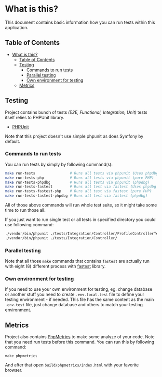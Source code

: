 # What is this?

This document contains basic information how you can run tests within this
application.

## Table of Contents

* [What is this?](#what-is-this)
   * [Table of Contents](#table-of-contents)
   * [Testing](#testing)
      * [Commands to run tests](#commands-to-run-tests)
      * [Parallel testing](#parallel-testing)
      * [Own environment for testing](#own-environment-for-testing)
   * [Metrics](#metrics)

## Testing

Project contains bunch of tests _(E2E, Functional, Integration, Unit)_ tests 
itself relies to PHPUnit library.

* [PHPUnit](https://phpunit.de/)

Note that this project doesn't use simple phpunit as does Symfony by default.


### Commands to run tests

You can run tests by simply by following command(s):

```bash
make run-tests                # Runs all tests via phpunit (Uses phpdbg if that is installed)
make run-tests-php            # Runs all tests via phpunit (pure PHP)
make run-tests-phpdbg         # Runs all tests via phpunit (phpdbg)
make run-tests-fastest        # Runs all test via fastest (Uses phpdbg if that is installed)
make run-tests-fastest-php    # Runs all test via fastest (pure PHP)
make run-tests-fastest-phpdbg # Runs all test via fastest (phpdbg)
```

All of those above commands will run whole test suite, so it might take some
time to run those all.

If you just want to run single test or all tests in specified directory you
could use following command:

```bash
./vendor/bin/phpunit ./tests/Integration/Controller/ProfileControllerTest.php # Just this single test class
./vendor/bin/phpunit ./tests/Integration/Controller/                          # All tests in this directory
```

### Parallel testing

Note that all those `make` commands that contains `fastest` are actually run
with eight (8) different process with [fastest](https://github.com/liuggio/fastest)
library.

### Own environment for testing

If you need to use your own environment for testing, eg. change database or 
another stuff you need to create `.env.local.test` file to define your testing
environment - if needed. This file has the same content as the main `.env.test` 
file, just change database and others to match your testing environment.

## Metrics

Project also contains [PhpMetrics](https://github.com/phpmetrics/phpmetrics)
to make some analyze of your code. Note that you need run tests before this
command. You can run this by following command:

```
make phpmetrics
```

And after that open `build/phpmetrics/index.html` with your favorite browser.
